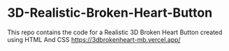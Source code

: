 # 3D-Realistic-Broken-Heart-Button
This repo contains the code for a Realistic 3D Broken Heart Button created using HTML And CSS
https://3dbrokenheart-mb.vercel.app/
